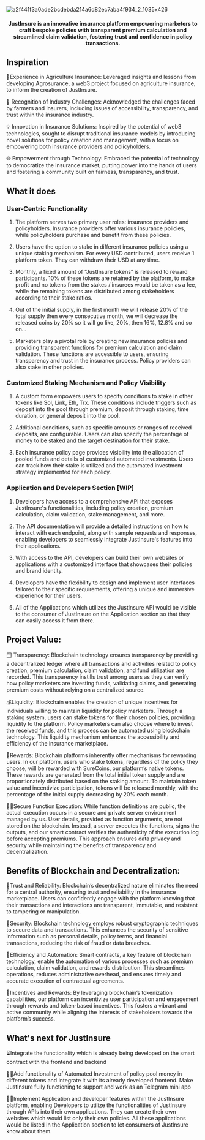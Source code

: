 ![a2f441f3a0ade2bcdebda214a6d82ec7aba4f934_2_1035x426](https://github.com/agrosurance/.github/assets/96080203/5a69e40e-faaf-4615-bb06-1a7bc4ddf7d6)

<h4 style="text-align:center;" align="center">JustInsure is an innovative insurance platform empowering marketers to craft bespoke policies with transparent premium calculation and streamlined claim validation, fostering trust and confidence in policy transactions.</h4>



## Inspiration

🌾Experience in Agriculture Insurance: Leveraged insights and lessons from developing Agrosurance, a web3 project focused on agriculture insurance, to inform the creation of JustInsure.

🚜 Recognition of Industry Challenges: Acknowledged the challenges faced by farmers and insurers, including issues of accessibility, transparency, and trust within the insurance industry.

💡 Innovation in Insurance Solutions: Inspired by the potential of web3 technologies, sought to disrupt traditional insurance models by introducing novel solutions for policy creation and management, with a focus on empowering both insurance providers and policyholders.

🌐 Empowerment through Technology: Embraced the potential of technology to democratize the insurance market, putting power into the hands of users and fostering a community built on fairness, transparency, and trust.

## What it does

### User-Centric Functionality

1. The platform serves two primary user roles: insurance providers and policyholders. Insurance providers offer various insurance policies, while policyholders purchase and benefit from these policies.

2. Users have the option to stake in different insurance policies using a unique staking mechanism. For every USD contributed, users receive 1 platform token. They can withdraw their USD at any time.

3. Monthly, a fixed amount of “JustInsure tokens” is released to reward participants. 10% of these tokens are retained by the platform, to make profit and no tokens from the stakes / insurees would be taken as a fee, while the remaining tokens are distributed among stakeholders according to their stake ratios.

4. Out of the initial supply, in the first month we will release 20% of the total supply then every consecutive month, we will decrease the released coins by 20% so it will go like, 20%, then 16%, 12.8% and so on…

5. Marketers play a pivotal role by creating new insurance policies and providing transparent functions for premium calculation and claim validation. These functions are accessible to users, ensuring transparency and trust in the insurance process. Policy providers can also stake in other policies.

### Customized Staking Mechanism and Policy Visibility

1. A custom form empowers users to specify conditions to stake in other tokens like Sol, Link, Eth, Trx. These conditions include triggers such as deposit into the pool through premium, deposit through staking, time duration, or general deposit into the pool.

2. Additional conditions, such as specific amounts or ranges of received deposits, are configurable. Users can also specify the percentage of money to be staked and the target destination for their stake.

3. Each insurance policy page provides visibility into the allocation of pooled funds and details of customized automated investments. Users can track how their stake is utilized and the automated investment strategy implemented for each policy.

### Application and Developers Section [WIP]

1. Developers have access to a comprehensive API that exposes JustInsure's functionalities, including policy creation, premium calculation, claim validation, stake management, and more.

2. The API documentation will provide a detailed instructions on how to interact with each endpoint, along with sample requests and responses, enabling developers to seamlessly integrate JustInsure's features into their applications.

3. With access to the API, developers can build their own websites or applications with a customized interface that showcases their policies and brand identity.

4. Developers have the flexibility to design and implement user interfaces tailored to their specific requirements, offering a unique and immersive experience for their users.

5. All of the Applications which utilizes the JustInsure API would be visible to the consumer of JustInsure on the Application section so that they can easily access it from there.

## Project Value:
🪟 Transparency: Blockchain technology ensures transparency by providing a decentralized ledger where all transactions and activities related to policy creation, premium calculation, claim validation, and fund utilization are recorded. This transparency instills trust among users as they can verify how policy marketers are investing funds, validating claims, and generating premium costs without relying on a centralized source.

💰Liquidity: Blockchain enables the creation of unique incentives for individuals willing to maintain liquidity for policy marketers. Through a staking system, users can stake tokens for their chosen policies, providing liquidity to the platform. Policy marketers can also choose where to invest the received funds, and this process can be automated using blockchain technology. This liquidity mechanism enhances the accessibility and efficiency of the insurance marketplace.

💸Rewards: Blockchain platforms inherently offer mechanisms for rewarding users. In our platform, users who stake tokens, regardless of the policy they choose, will be rewarded with SureCoins, our platform’s native tokens. These rewards are generated from the total initial token supply and are proportionately distributed based on the staking amount. To maintain token value and incentivize participation, tokens will be released monthly, with the percentage of the initial supply decreasing by 20% each month.

👩‍💻Secure Function Execution: While function definitions are public, the actual execution occurs in a secure and private server environment managed by us. User details, provided as function arguments, are not stored on the blockchain. Instead, a server executes the functions, signs the outputs, and our smart contract verifies the authenticity of the execution log before accepting premiums. This approach ensures data privacy and security while maintaining the benefits of transparency and decentralization.

## Benefits of Blockchain and Decentralization:

🤝Trust and Reliability: Blockchain’s decentralized nature eliminates the need for a central authority, ensuring trust and reliability in the insurance marketplace. Users can confidently engage with the platform knowing that their transactions and interactions are transparent, immutable, and resistant to tampering or manipulation.

🔐Security: Blockchain technology employs robust cryptographic techniques to secure data and transactions. This enhances the security of sensitive information such as personal details, policy terms, and financial transactions, reducing the risk of fraud or data breaches.

💪Efficiency and Automation: Smart contracts, a key feature of blockchain technology, enable the automation of various processes such as premium calculation, claim validation, and rewards distribution. This streamlines operations, reduces administrative overhead, and ensures timely and accurate execution of contractual agreements.

🤑Incentives and Rewards: By leveraging blockchain’s tokenization capabilities, our platform can incentivize user participation and engagement through rewards and token-based incentives. This fosters a vibrant and active community while aligning the interests of stakeholders towards the platform’s success.

## What's next for JustInsure

⌛Integrate the functionality which is already being developed on the smart contract with the frontend and backend

🧑‍💻Add functionality of Automated Investment of policy pool money in different tokens and integrate it with its already developed frontend. Make JustInsure fully functioning to support and work as an Telegram mini app

🧑‍💻Implement Application and developer features within the JustInsure platform, enabling Developers to utilize the functionalities of JustInsure through APIs into their own applications. They can create their own websites which would list only their own policies. All these applications would be listed in the Application section to let consumers of JustInsure know about them.

